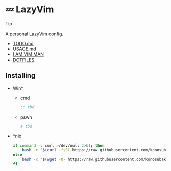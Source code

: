 # 💤 LazyVim

> [!TIP]
> 
> A personal [LazyVim](https://github.com/LazyVim/LazyVim) config.
> 
> - [TODO.md](./docs/TODO.md)
> - [USAGE.md](./docs/USAGE.md)
> - [I AM VIM MAN](https://github.com/konosubakonoakua/vimer/blob/main/README.md)
> - [DOTFILES](https://github.com/konosubakonoakua/.dotfiles/blob/main/README.md)


## Installing
- Win*
  - cmd

    ```bat
    :: tbd
    ```

  - pswh

    ```powershell
    # tbd
    ```

- *nix

    ```bash
    if command -v curl >/dev/null 2>&1; then
        bash -c "$(curl -fsSL https://raw.githubusercontent.com/konosubakonoakua/lazyvim.conf/main/scripts/install.sh)"
    else
        bash -c "$(wget -O- https://raw.githubusercontent.com/konosubakonoakua/lazyvim.conf/main/scripts/install.sh)"
    fi
    ```

